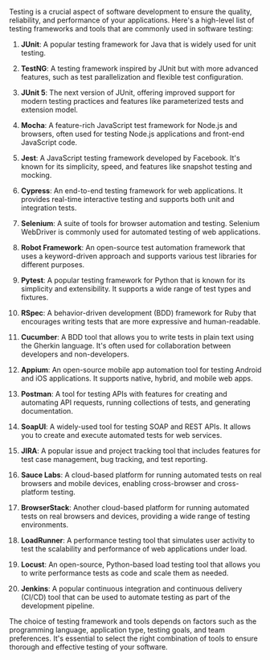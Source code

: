 Testing is a crucial aspect of software development to ensure the quality, reliability, and performance of your applications. Here's a high-level list of testing frameworks and tools that are commonly used in software testing:

1. **JUnit**: A popular testing framework for Java that is widely used for unit testing.

2. **TestNG**: A testing framework inspired by JUnit but with more advanced features, such as test parallelization and flexible test configuration.

3. **JUnit 5**: The next version of JUnit, offering improved support for modern testing practices and features like parameterized tests and extension model.

4. **Mocha**: A feature-rich JavaScript test framework for Node.js and browsers, often used for testing Node.js applications and front-end JavaScript code.

5. **Jest**: A JavaScript testing framework developed by Facebook. It's known for its simplicity, speed, and features like snapshot testing and mocking.

6. **Cypress**: An end-to-end testing framework for web applications. It provides real-time interactive testing and supports both unit and integration tests.

7. **Selenium**: A suite of tools for browser automation and testing. Selenium WebDriver is commonly used for automated testing of web applications.

8. **Robot Framework**: An open-source test automation framework that uses a keyword-driven approach and supports various test libraries for different purposes.

9. **Pytest**: A popular testing framework for Python that is known for its simplicity and extensibility. It supports a wide range of test types and fixtures.

10. **RSpec**: A behavior-driven development (BDD) framework for Ruby that encourages writing tests that are more expressive and human-readable.

11. **Cucumber**: A BDD tool that allows you to write tests in plain text using the Gherkin language. It's often used for collaboration between developers and non-developers.

12. **Appium**: An open-source mobile app automation tool for testing Android and iOS applications. It supports native, hybrid, and mobile web apps.

13. **Postman**: A tool for testing APIs with features for creating and automating API requests, running collections of tests, and generating documentation.

14. **SoapUI**: A widely-used tool for testing SOAP and REST APIs. It allows you to create and execute automated tests for web services.

15. **JIRA**: A popular issue and project tracking tool that includes features for test case management, bug tracking, and test reporting.

16. **Sauce Labs**: A cloud-based platform for running automated tests on real browsers and mobile devices, enabling cross-browser and cross-platform testing.

17. **BrowserStack**: Another cloud-based platform for running automated tests on real browsers and devices, providing a wide range of testing environments.

18. **LoadRunner**: A performance testing tool that simulates user activity to test the scalability and performance of web applications under load.

19. **Locust**: An open-source, Python-based load testing tool that allows you to write performance tests as code and scale them as needed.

20. **Jenkins**: A popular continuous integration and continuous delivery (CI/CD) tool that can be used to automate testing as part of the development pipeline.

The choice of testing framework and tools depends on factors such as the programming language, application type, testing goals, and team preferences. It's essential to select the right combination of tools to ensure thorough and effective testing of your software.